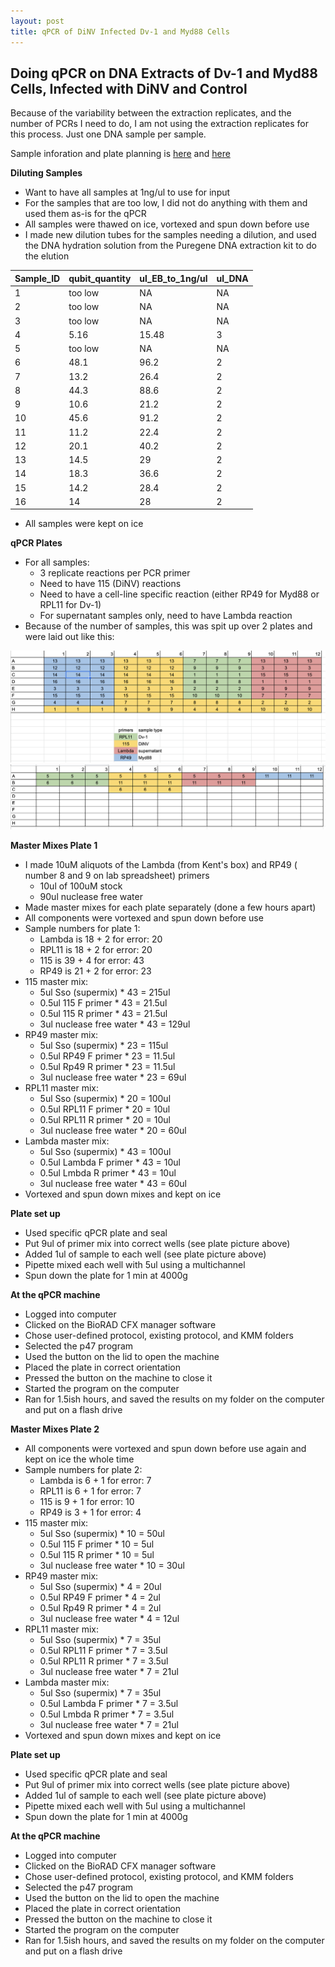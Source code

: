 ```yaml
---
layout: post
title: qPCR of DiNV Infected Dv-1 and Myd88 Cells
---
```


## Doing qPCR on DNA Extracts of Dv-1 and Myd88 Cells, Infected with DiNV and Control 

Because of the variability between the extraction replicates, and the number of PCRs I need to do, I am not using the extraction replicates for this process. Just one DNA sample per sample. 

Sample inforation and plate planning is [here](https://docs.google.com/spreadsheets/d/1OkiVlAwlgjHsAtJ-Nmw-ueKiKlbmddynMK633P6jtcE/edit#gid=0) and [here](https://docs.google.com/spreadsheets/d/1LVChP0eDQ_tyyFQObnKZrUIr10M2dFclfM9Nl5YLERI/edit#gid=0)

**Diluting Samples**
- Want to have all samples at 1ng/ul to use for input 
- For the samples that are too low, I did not do anything with them and used them as-is for the qPCR 
- All samples were thawed on ice, vortexed and spun down before use
- I made new dilution tubes for the samples needing a dilution, and used the DNA hydration solution from the Puregene DNA extraction kit to do the elution

| Sample_ID | qubit_quantity | ul_EB_to_1ng/ul | ul_DNA |
|-----------|----------------|-----------------|--------|
| 1         | too low        | NA              | NA     |
| 2         | too low        | NA              | NA     |
| 3         | too low        | NA              | NA     |
| 4         | 5.16           | 15.48           | 3      |
| 5         | too low        | NA              | NA     |
| 6         | 48.1           | 96.2            | 2      |
| 7         | 13.2           | 26.4            | 2      |
| 8         | 44.3           | 88.6            | 2      |
| 9         | 10.6           | 21.2            | 2      |
| 10        | 45.6           | 91.2            | 2      |
| 11        | 11.2           | 22.4            | 2      |
| 12        | 20.1           | 40.2            | 2      |
| 13        | 14.5           | 29              | 2      |
| 14        | 18.3           | 36.6            | 2      |
| 15        | 14.2           | 28.4            | 2      |
| 16        | 14             | 28              | 2      |

- All samples were kept on ice

**qPCR Plates**
- For all samples:
    - 3 replicate reactions per PCR primer 
    - Need to have 115 (DiNV) reactions 
    - Need to have a cell-line specific reaction (either RP49 for Myd88 or RPL11 for Dv-1)
    - For supernatant samples only, need to have Lambda reaction 
- Because of the number of samples, this was spit up over 2 plates and were laid out like this:

![](https://raw.githubusercontent.com/meschedl/Unckless-Lab-Notebook-Maggie/master/images/20230126-qPCR-plate1.png)
![](https://raw.githubusercontent.com/meschedl/Unckless-Lab-Notebook-Maggie/master/images/20230126-qPCR-plate2.png)

**Master Mixes Plate 1**
- I made 10uM aliquots of the Lambda (from Kent's box) and RP49 ( number 8 and 9 on lab spreadsheet) primers 
    - 10ul of 100uM stock 
    - 90ul nuclease free water 
- Made master mixes for each plate separately (done a few hours apart)
- All components were vortexed and spun down before use
- Sample numbers for plate 1:
    - Lambda is 18 + 2 for error: 20
    - RPL11 is 18 + 2 for error: 20
    - 115 is 39 + 4 for error: 43 
    - RP49 is 21 + 2 for error: 23 
- 115 master mix:
    - 5ul Sso (supermix) * 43 = 215ul 
    - 0.5ul 115 F primer * 43 = 21.5ul 
    - 0.5ul 115 R primer * 43 = 21.5ul 
    - 3ul nuclease free water * 43 = 129ul 
- RP49 master mix:
    - 5ul Sso (supermix) * 23 = 115ul 
    - 0.5ul RP49 F primer * 23 = 11.5ul 
    - 0.5ul Rp49 R primer * 23 = 11.5ul 
    - 3ul nuclease free water * 23 = 69ul
- RPL11 master mix:
    - 5ul Sso (supermix) * 20 = 100ul 
    - 0.5ul RPL11 F primer * 20 = 10ul 
    - 0.5ul RPL11 R primer * 20 = 10ul 
    - 3ul nuclease free water * 20 = 60ul
- Lambda master mix:
    - 5ul Sso (supermix) * 43 = 100ul 
    - 0.5ul Lambda F primer * 43 = 10ul 
    - 0.5ul Lmbda R primer * 43 = 10ul 
    - 3ul nuclease free water * 43 = 60ul
- Vortexed and spun down mixes and kept on ice 

**Plate set up** 
- Used specific qPCR plate and seal 
- Put 9ul of primer mix into correct wells (see plate picture above)
- Added 1ul of sample to each well (see plate picture above)
- Pipette mixed each well with 5ul using a multichannel
- Spun down the plate for 1 min at 4000g 

**At the qPCR machine**
- Logged into computer 
- Clicked on the BioRAD CFX manager software 
- Chose user-defined protocol, existing protocol, and KMM folders
- Selected the p47 program 
- Used the button on the lid to open the machine 
- Placed the plate in correct orientation 
- Pressed the button on the machine to close it 
- Started the program on the computer 
- Ran for 1.5ish hours, and saved the results on my folder on the computer and put on a flash drive 

**Master Mixes Plate 2**
- All components were vortexed and spun down before use again and kept on ice the whole time 
- Sample numbers for plate 2:
    - Lambda is 6 + 1 for error: 7
    - RPL11 is 6 + 1 for error: 7
    - 115 is 9 + 1 for error: 10 
    - RP49 is 3 + 1 for error: 4 
- 115 master mix:
    - 5ul Sso (supermix) * 10 = 50ul 
    - 0.5ul 115 F primer * 10 = 5ul 
    - 0.5ul 115 R primer * 10 = 5ul 
    - 3ul nuclease free water * 10 = 30ul 
- RP49 master mix:
    - 5ul Sso (supermix) * 4 = 20ul 
    - 0.5ul RP49 F primer * 4 = 2ul 
    - 0.5ul Rp49 R primer * 4 = 2ul 
    - 3ul nuclease free water * 4 = 12ul
- RPL11 master mix:
    - 5ul Sso (supermix) * 7 = 35ul 
    - 0.5ul RPL11 F primer * 7 = 3.5ul 
    - 0.5ul RPL11 R primer * 7 = 3.5ul 
    - 3ul nuclease free water * 7 = 21ul
- Lambda master mix:
    - 5ul Sso (supermix) * 7 = 35ul 
    - 0.5ul Lambda F primer * 7 = 3.5ul 
    - 0.5ul Lmbda R primer * 7 = 3.5ul 
    - 3ul nuclease free water * 7 = 21ul
- Vortexed and spun down mixes and kept on ice 

**Plate set up** 
- Used specific qPCR plate and seal 
- Put 9ul of primer mix into correct wells (see plate picture above)
- Added 1ul of sample to each well (see plate picture above)
- Pipette mixed each well with 5ul using a multichannel
- Spun down the plate for 1 min at 4000g 

**At the qPCR machine**
- Logged into computer 
- Clicked on the BioRAD CFX manager software 
- Chose user-defined protocol, existing protocol, and KMM folders
- Selected the p47 program 
- Used the button on the lid to open the machine 
- Placed the plate in correct orientation 
- Pressed the button on the machine to close it 
- Started the program on the computer 
- Ran for 1.5ish hours, and saved the results on my folder on the computer and put on a flash drive 